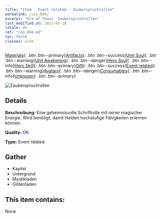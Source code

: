 ```yaml
---
title: "Item - Event related - Zauberspruchrollen"
permalink: /con_694/
excerpt: "Era of Chaos  Zauberspruchrollen"
last_modified_at: 2021-05-18
locale: de
ref: "con_694.md"
toc: false
classes: wide
---
```

 [Materials](/ItemsDE/){: .btn .btn--primary}[Artifacts](/ItemsDE/Artifacts/){: .btn .btn--success}[Unit Soul](/ItemsDE/UnitSoul/){: .btn .btn--warning}[Unit Awakening](/ItemsDE/UnitAwakening/){: .btn .btn--danger}[Hero Soul](/ItemsDE/HeroSoul/){: .btn .btn--info}[Hero Skill](/ItemsDE/HeroSkill/){: .btn .btn--primary}[Gift](/ItemsDE/Gift/){: .btn .btn--success}[Event related](/ItemsDE/Events/){: .btn .btn--warning}[Avatars](/ItemsDE/Avatars/){: .btn .btn--danger}[Consumables](/ItemsDE/Consumables/){: .btn .btn--info}[Unknown](/ItemsDE/Unknown/){: .btn .btn--primary}

 ![Zauberspruchrollen](/images/t/i_tool_3004.png)

## Details
 **Beschreibung:** Eine geheimnisvolle Schriftrolle mit reiner magischer Energie. Wird benötigt, damit Helden hochstufige Fähigkeiten erlernen können.

 **Quality:** <span style="color: #0000CD">OK</span>

 **Type:** Event related

## Gather

*    Kapitel 
*    Untergrund 
*    Mystikladen 
*    Gildenladen 

## This item contains:

  None

